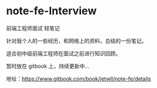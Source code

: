 # note-fe-Interview

前端工程师面试 轻笔记

针对我个人的一些经历，和网络上的资料，总结的一份笔记。

适合初中级前端工程师在面试之前进行知识回顾。

暂时放在 gitbook 上，持续更新中...

地址：https://www.gitbook.com/book/jetwll/note-fe/details
